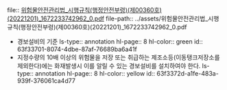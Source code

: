 file:: [위험물안전관리법_시행규칙(행정안전부령)(제00360호)(20221201)_1672233742962_0.pdf](../assets/위험물안전관리법_시행규칙(행정안전부령)(제00360호)(20221201)_1672233742962_0.pdf)
file-path:: ../assets/위험물안전관리법_시행규칙(행정안전부령)(제00360호)(20221201)_1672233742962_0.pdf

- 경보설비의 기준
  ls-type:: annotation
  hl-page:: 8
  hl-color:: green
  id:: 63f33701-8074-4dbe-87af-76689ba6a41f
- 지정수량의 10배 이상의 위험물을 저장 또는 취급하는 제조소등(이동탱크저장소를 제외한다)에는 화재발생시 이를 알릴 수 있는 경보설비를 설치하여야 한다.
  ls-type:: annotation
  hl-page:: 8
  hl-color:: yellow
  id:: 63f3372d-a1fe-483a-939f-376061ca4d77
